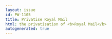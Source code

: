 ```yaml
---
layout: issue
id: PW-1105
title: Privatise Royal Mail
html: the privatisation of <b>Royal Mail</b>
autogenerated: true
---
```

